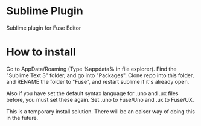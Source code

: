 Sublime Plugin
==================
Sublime plugin for Fuse Editor

How to install
=================
Go to AppData/Roaming (Type %appdata% in file explorer). Find the "Sublime Text 3" folder, and go into "Packages".
Clone repo into this folder, and RENAME the folder to "Fuse", and restart sublime if it's already open.

Also if you have set the default syntax language for .uno and .ux files before, you must set these again. Set .uno to Fuse/Uno and .ux to Fuse/UX.

This is a temporary install solution. There will be an eaiser way of doing this in the future.

